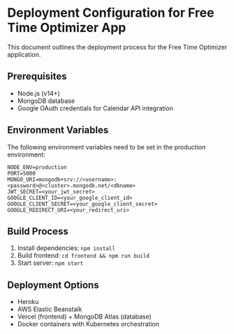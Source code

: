 # Deployment Configuration for Free Time Optimizer App

This document outlines the deployment process for the Free Time Optimizer application.

## Prerequisites
- Node.js (v14+)
- MongoDB database
- Google OAuth credentials for Calendar API integration

## Environment Variables
The following environment variables need to be set in the production environment:

```
NODE_ENV=production
PORT=5000
MONGO_URI=mongodb+srv://<username>:<password>@<cluster>.mongodb.net/<dbname>
JWT_SECRET=<your_jwt_secret>
GOOGLE_CLIENT_ID=<your_google_client_id>
GOOGLE_CLIENT_SECRET=<your_google_client_secret>
GOOGLE_REDIRECT_URI=<your_redirect_uri>
```

## Build Process
1. Install dependencies: `npm install`
2. Build frontend: `cd frontend && npm run build`
3. Start server: `npm start`

## Deployment Options
- Heroku
- AWS Elastic Beanstalk
- Vercel (frontend) + MongoDB Atlas (database)
- Docker containers with Kubernetes orchestration
